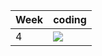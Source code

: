 | Week | coding |
| --- | --- |
| 4 |  ![](https://github.com/kmaooad/coding-19w04-NatalyaRybak/workflows/Grading/badge.svg) |
